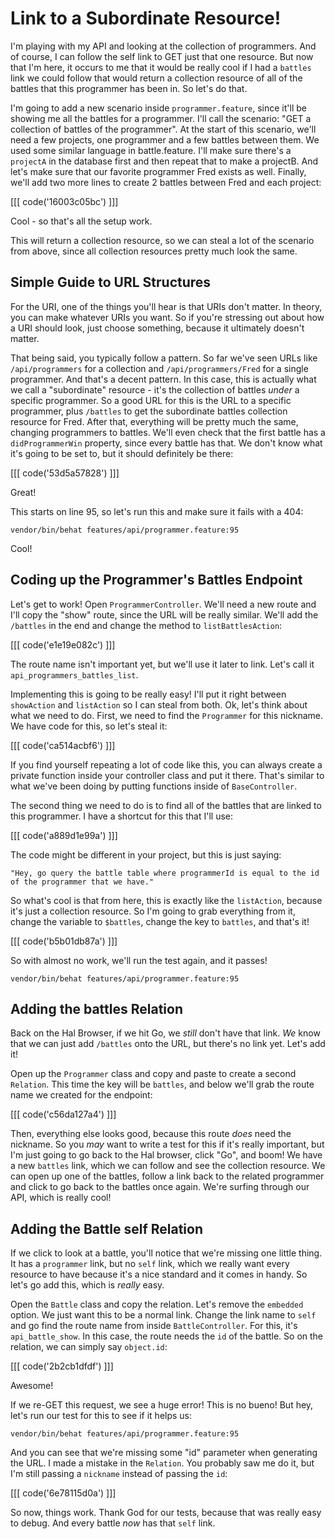 # Link to a Subordinate Resource!

I'm playing with my API and looking at the collection of programmers. And
of course, I can follow the self link to GET just that one resource. But
now that I'm here, it occurs to me that it would be really cool if I had
a `battles` link we could follow that would return a collection resource of
all of the battles that this programmer has been in. So let's do that.

I'm going to add a new scenario inside `programmer.feature`, since it'll
be showing me all the battles for a programmer. I'll call the scenario:
"GET a collection of battles of the programmer". At the start of this scenario,
we'll need a few projects, one programmer and a few battles between them. 
We used some similar language in battle.feature. I'll make sure there's a 
`projectA` in the database first and then repeat that to make a projectB. 
And let's make sure that our favorite programmer Fred exists as well. Finally, 
we'll add two more lines to create 2 battles between Fred and each project:

[[[ code('16003c05bc') ]]]

Cool - so that's all the setup work.

This will return a collection resource, so we can steal a lot of the scenario
from above, since all collection resources pretty much look the same.

## Simple Guide to URL Structures

For the URI, one of the things you'll hear is that URIs don't matter. In
theory, you can make whatever URIs you want. So if you're stressing out about
how a URI should look, just choose something, because it ultimately doesn't
matter.

That being said, you typically follow a pattern. So far we've seen URLs like
`/api/programmers` for a collection and `/api/programmers/Fred` for a
single programmer. And that's a decent pattern. In this case, this is actually
what we call a "subordinate" resource - it's the collection of battles *under*
a specific programmer. So a good URL for this is the URL to a specific programmer,
plus `/battles` to get the subordinate battles collection resource for
Fred. After that, everything will be pretty much the same, changing programmers
to battles. We'll even check that the first battle has a `didProgrammerWin`
property, since every battle has that. We don't know what it's going to be
set to, but it should definitely be there:

[[[ code('53d5a57828') ]]]

Great!

This starts on line 95, so let's run this and make sure it fails with a 404:

```
vendor/bin/behat features/api/programmer.feature:95
```

Cool!

## Coding up the Programmer's Battles Endpoint

Let's get to work! Open `ProgrammerController`. We'll need a new route and
I'll copy the "show" route, since the URL will be really similar. We'll
add the `/battles` in the end and change the method to `listBattlesAction`:

[[[ code('e1e19e082c') ]]]

The route name isn't important yet, but we'll use it later to link. Let's
call it `api_programmers_battles_list`.

Implementing this is going to be really easy! I'll put it right between
`showAction` and `listAction` so I can steal from both. Ok, let's think about
what we need to do. First, we need to find the `Programmer` for this nickname.
We have code for this, so let's steal it:

[[[ code('ca514acbf6') ]]]

If you find yourself repeating a lot of code like this, you can always create
a private function inside your controller class and put it there. That's
similar to what we've been doing by putting functions inside of `BaseController`.

The second thing we need to do is to find all of the battles that are linked
to this programmer. I have a shortcut for this that I'll use:

[[[ code('a889d1e99a') ]]]

The code might be different in your project, but this is just saying:

    "Hey, go query the battle table where programmerId is equal to the id
    of the programmer that we have."

So what's cool is that from here, this is exactly like the `listAction`,
because it's just a collection resource. So I'm going to grab everything
from it, change the variable to `$battles`, change the key to `battles`,
and that's it!

[[[ code('b5b01db87a') ]]]

So with almost no work, we'll run the test again, and it passes!

```
vendor/bin/behat features/api/programmer.feature:95
```

## Adding the battles Relation

Back on the Hal Browser, if we hit Go, we *still* don't have that link. 
*We* know that we can just add `/battles` onto the URL, but there's no 
link yet. Let's add it!

Open up the `Programmer` class and copy and paste to create a second `Relation`.
This time the key will be `battles`, and below we'll grab the route name
we created for the endpoint:

[[[ code('c56da127a4') ]]]

Then, everything else looks good, because this route *does* need the nickname.
So you *may* want to write a test for this if it's really important, but
I'm just going to go back to the Hal browser, click "Go", and boom! We have
a new `battles` link, which we can follow and see the collection resource.
We can open up one of the battles, follow a link back to the related programmer
and click to go back to the battles once again. We're surfing through our
API, which is really cool!

## Adding the Battle self Relation

If we click to look at a battle, you'll notice that we're missing one little
thing. It has a `programmer` link, but no `self` link, which we really
want every resource to have because it's a nice standard and it comes in
handy. So let's go add this, which is *really* easy.

Open the `Battle` class and copy the relation. Let's remove the `embedded`
option. We just want this to be a normal link. Change the link name to `self`
and go find the route name from inside `BattleController`.  For this, it's
`api_battle_show`. In this case, the route needs the `id` of the battle.
So on the relation, we can simply say `object.id`:

[[[ code('2b2cb1dfdf') ]]]

Awesome!

If we re-GET this request, we see a huge error! This is no bueno! But hey,
let's  run our test for this to see if it helps us:

```
vendor/bin/behat features/api/programmer.feature:95
```

And you can see that we're missing some "id" parameter when generating the
URL. I made a mistake in the `Relation`. You probably  saw me do it, but
I'm still passing a `nickname` instead of passing the `id`:

[[[ code('6e78115d0a') ]]]

So now, things work. Thank God for our tests, because that was really easy
to debug. And every battle *now* has that `self` link.
